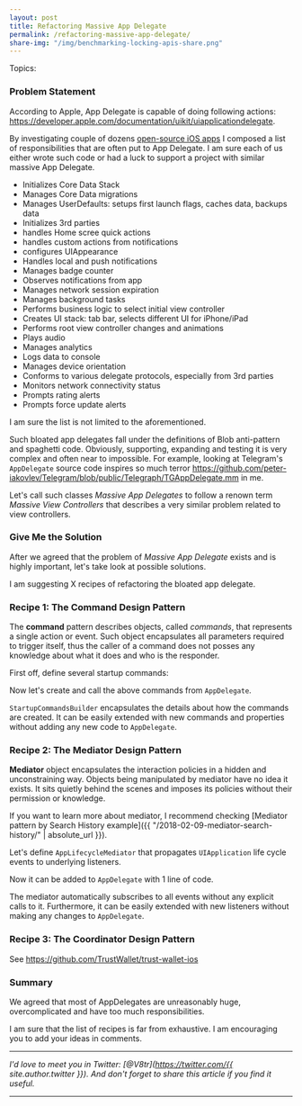 ```yaml
---
layout: post
title: Refactoring Massive App Delegate
permalink: /refactoring-massive-app-delegate/
share-img: "/img/benchmarking-locking-apis-share.png"
---
```


Topics:

### Problem Statement

According to Apple, App Delegate is capable of doing following actions: https://developer.apple.com/documentation/uikit/uiapplicationdelegate.

By investigating couple of dozens [open-source iOS apps](https://github.com/dkhamsing/open-source-ios-apps) I composed a list of responsibilities that are often put to App Delegate. I am sure each of us either wrote such code or had a luck to support a project with similar massive App Delegate.
- Initializes Core Data Stack
- Manages Core Data migrations
- Manages UserDefaults: setups first launch flags, caches data, backups data
- Initializes 3rd parties
- handles Home scree quick actions
- handles custom actions from notifications
- configures UIAppearance
- Handles local and push notifications
- Manages badge counter
- Observes notifications from app
- Manages network session expiration
- Manages background tasks
- Performs business logic to select initial view controller
- Creates UI stack: tab bar, selects different UI for iPhone/iPad
- Performs root view controller changes and animations
- Plays audio
- Manages analytics
- Logs data to console
- Manages device orientation
- Conforms to various delegate protocols, especially from 3rd parties
- Monitors network connectivity status
- Prompts rating alerts
- Prompts force update alerts

I am sure the list is not limited to the aforementioned.

Such bloated app delegates fall under the definitions of Blob anti-pattern and spaghetti code. Obviously, supporting, expanding and testing it is very complex and often near to impossible. For example, looking at Telegram's `AppDelegate` source code inspires so much terror https://github.com/peter-iakovlev/Telegram/blob/public/Telegraph/TGAppDelegate.mm in me.

Let's call such classes *Massive App Delegates* to follow a renown term *Massive View Controllers* that describes a very similar problem related to view controllers.

### Give Me the Solution

After we agreed that the problem of *Massive App Delegate* exists and is highly important, let's take look at possible solutions.

I am suggesting X recipes of refactoring the bloated app delegate.

### Recipe 1: The Command Design Pattern

The **command** pattern describes objects, called *commands*, that represents a single action or event. Such object encapsulates all parameters required to trigger itself, thus the caller of a command does not posses any knowledge about what it does and who is the responder.

First off, define several startup commands:

<script src="https://gist.github.com/V8tr/044dc47776cfd0ae628f3fcea16d718e.js"></script>

Now let's create and call the above commands from `AppDelegate`.

<script src="https://gist.github.com/V8tr/402f4663e34bd4810274e33e3a7e05ad.js"></script>

`StartupCommandsBuilder` encapsulates the details about how the commands are created. It can be easily extended with new commands and properties without adding any new code to `AppDelegate`.

### Recipe 2: The Mediator Design Pattern

**Mediator** object encapsulates the interaction policies in a hidden and unconstraining way. Objects being manipulated by mediator have no idea it exists. It sits quietly behind the scenes and imposes its policies without their permission or knowledge. 

If you want to learn more about mediator, I recommend checking [Mediator pattern by Search History example]({{ "/2018-02-09-mediator-search-history/" | absolute_url }}).

Let's define `AppLifecycleMediator` that propagates `UIApplication` life cycle events to underlying listeners.

<script src="https://gist.github.com/V8tr/3edc83fa1a457a9f6bb54cb1b0f9d2b7.js"></script>

Now it can be added to `AppDelegate` with 1 line of code.

<script src="https://gist.github.com/V8tr/f2a45c4bc2cd443a43019851df44cc11.js"></script>

The mediator automatically subscribes to all events without any explicit calls to it. Furthermore, it can be easily extended with new listeners without making any changes to `AppDelegate`.

### Recipe 3: The Coordinator Design Pattern

See https://github.com/TrustWallet/trust-wallet-ios

### Summary

We agreed that most of AppDelegates are unreasonably huge, overcomplicated and have too much responsibilities.

I am sure that the list of recipes is far from exhaustive. I am encouraging you to add your ideas in comments.

---

*I'd love to meet you in Twitter: [@V8tr](https://twitter.com/{{ site.author.twitter }}). And don't forget to share this article if you find it useful.*

---